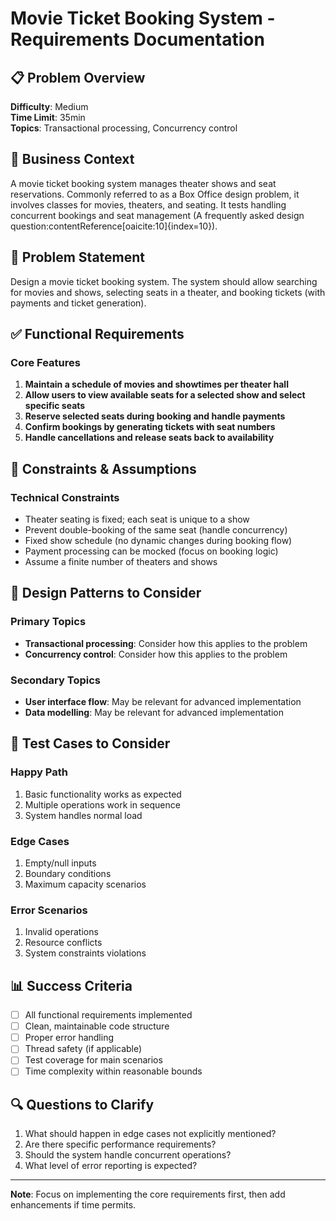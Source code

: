 # Movie Ticket Booking System - Requirements Documentation

## 📋 Problem Overview

**Difficulty**: Medium  
**Time Limit**: 35min  
**Topics**: Transactional processing, Concurrency control

## 🎯 Business Context

A movie ticket booking system manages theater shows and seat reservations. Commonly referred to as a Box Office design problem, it involves classes for movies, theaters, and seating. It tests handling concurrent bookings and seat management (A frequently asked design question:contentReference[oaicite:10]{index=10}).

## 📝 Problem Statement

Design a movie ticket booking system. The system should allow searching for movies and shows, selecting seats in a theater, and booking tickets (with payments and ticket generation).

## ✅ Functional Requirements

### Core Features
1. **Maintain a schedule of movies and showtimes per theater hall**
2. **Allow users to view available seats for a selected show and select specific seats**
3. **Reserve selected seats during booking and handle payments**
4. **Confirm bookings by generating tickets with seat numbers**
5. **Handle cancellations and release seats back to availability**

## 🚫 Constraints & Assumptions

### Technical Constraints
- Theater seating is fixed; each seat is unique to a show
- Prevent double-booking of the same seat (handle concurrency)
- Fixed show schedule (no dynamic changes during booking flow)
- Payment processing can be mocked (focus on booking logic)
- Assume a finite number of theaters and shows

## 🎨 Design Patterns to Consider

### Primary Topics
- **Transactional processing**: Consider how this applies to the problem
- **Concurrency control**: Consider how this applies to the problem

### Secondary Topics
- **User interface flow**: May be relevant for advanced implementation
- **Data modelling**: May be relevant for advanced implementation

## 🧪 Test Cases to Consider

### Happy Path
1. Basic functionality works as expected
2. Multiple operations work in sequence
3. System handles normal load

### Edge Cases
1. Empty/null inputs
2. Boundary conditions
3. Maximum capacity scenarios

### Error Scenarios
1. Invalid operations
2. Resource conflicts
3. System constraints violations

## 📊 Success Criteria

- [ ] All functional requirements implemented
- [ ] Clean, maintainable code structure
- [ ] Proper error handling
- [ ] Thread safety (if applicable)
- [ ] Test coverage for main scenarios
- [ ] Time complexity within reasonable bounds

## 🔍 Questions to Clarify

1. What should happen in edge cases not explicitly mentioned?
2. Are there specific performance requirements?
3. Should the system handle concurrent operations?
4. What level of error reporting is expected?

---
**Note**: Focus on implementing the core requirements first, then add enhancements if time permits.